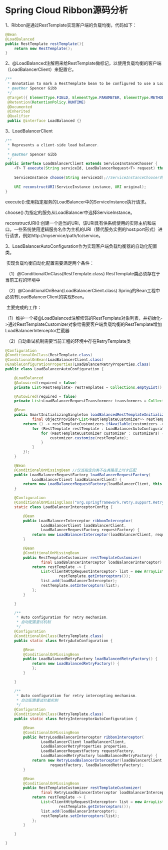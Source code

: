 # Spring Cloud Ribbon源码分析

1、Ribbon是通过RestTemplate实现客户端的负载均衡，代码如下：

```java
@Bean
@LoadBalanced
public RestTemplate restTemplate(){   
    return new RestTemplate();
}
```

2、@LoadBalanced注解用来给RestTemplate做标记，以使用负载均衡的客户端（LoadBalancerClient）来配置它。

```java
/** 
 * Annotation to mark a RestTemplate bean to be configured to use a LoadBalancerClient. 
 * @author Spencer Gibb 
 */
 @Target({ ElementType.FIELD, ElementType.PARAMETER, ElementType.METHOD })
 @Retention(RetentionPolicy.RUNTIME)
 @Documented
 @Inherited
 @Qualifier
 public @interface LoadBalanced {}
```

3、LoadBalancerClient

```java
/**
 * Represents a client-side load balancer.
 *
 * @author Spencer Gibb
 */
public interface LoadBalancerClient extends ServiceInstanceChooser {
    <T> T execute(String serviceId, LoadBalancerRequest<T> request) throws IOException;
    
    ServiceInstance choose(String serviceId);//ServiceInstanceChooser的方法
    
    URI reconstructURI(ServiceInstance instance, URI original);
}
```

execute():使用指定服务的LoadBalancer中的ServiceInstance执行请求。

choose():为指定的服务从LoadBalancer中选择ServiceInstance。

reconstructURI():创建一个适当的URI，该URI具有供系统使用的实际主机和端口。一些系统使用逻辑服务名作为主机的URI（替代服务实例的host:port形式）进行请求，例如http://myservice/path/to/service。

3、LoadBalancerAutoConfiguration作为实现客户端负载均衡器的自动化配置类。

​		实现负载均衡自动化配置需要满足两个条件：

​		（1）@ConditionalOnClass(RestTemplate.class) RestTemplate类必须存在于当前工程的环境中

​		（2）@ConditionalOnBean(LoadBalancerClient.class) Spring的Bean工程中必须有LoadBalancerClient的实现Bean。

​		主要完成的工作：

​		（1）维护一个被@LoadBalanced注解修饰的RestTemplate对象列表，并初始化->通过RestTemplateCustomizer对象给需要客户端负载均衡的RestTemplate增加LoadBalancerInterceptor拦截器

​		（2）自动重试机制需要当前工程的环境中存在RetryTemplate类

```java
@Configuration
@ConditionalOnClass(RestTemplate.class)
@ConditionalOnBean(LoadBalancerClient.class)
@EnableConfigurationProperties(LoadBalancerRetryProperties.class)
public class LoadBalancerAutoConfiguration {

	@LoadBalanced
	@Autowired(required = false)
	private List<RestTemplate> restTemplates = Collections.emptyList();

	@Autowired(required = false)
	private List<LoadBalancerRequestTransformer> transformers = Collections.emptyList();

	@Bean
	public SmartInitializingSingleton loadBalancedRestTemplateInitializerDeprecated(
			final ObjectProvider<List<RestTemplateCustomizer>> restTemplateCustomizers) {
		return () -> restTemplateCustomizers.ifAvailable(customizers -> {
			for (RestTemplate restTemplate : LoadBalancerAutoConfiguration.this.restTemplates) {
				for (RestTemplateCustomizer customizer : customizers) {
					customizer.customize(restTemplate);
				}
			}
		});
	}

	@Bean
	@ConditionalOnMissingBean //仅当指定的类不在类路径上时才匹配
	public LoadBalancerRequestFactory loadBalancerRequestFactory(
			LoadBalancerClient loadBalancerClient) {
		return new LoadBalancerRequestFactory(loadBalancerClient, this.transformers);
	}

	@Configuration
	@ConditionalOnMissingClass("org.springframework.retry.support.RetryTemplate")
	static class LoadBalancerInterceptorConfig {

		@Bean
		public LoadBalancerInterceptor ribbonInterceptor(
				LoadBalancerClient loadBalancerClient,
				LoadBalancerRequestFactory requestFactory) {
			return new LoadBalancerInterceptor(loadBalancerClient, requestFactory);
		}

		@Bean
		@ConditionalOnMissingBean
		public RestTemplateCustomizer restTemplateCustomizer(
				final LoadBalancerInterceptor loadBalancerInterceptor) {
			return restTemplate -> {
				List<ClientHttpRequestInterceptor> list = new ArrayList<>(
						restTemplate.getInterceptors());
				list.add(loadBalancerInterceptor);
				restTemplate.setInterceptors(list);
			};
		}

	}

	/**
	 * Auto configuration for retry mechanism.
	 * 自动配置重试机制
	 */
	@Configuration
	@ConditionalOnClass(RetryTemplate.class)
	public static class RetryAutoConfiguration {

		@Bean
		@ConditionalOnMissingBean
		public LoadBalancedRetryFactory loadBalancedRetryFactory() {
			return new LoadBalancedRetryFactory() {
			};
		}

	}

	/**
	 * Auto configuration for retry intercepting mechanism.
	 * 自动配置重试拦截机制
	 */
	@Configuration
	@ConditionalOnClass(RetryTemplate.class)
	public static class RetryInterceptorAutoConfiguration {

		@Bean
		@ConditionalOnMissingBean
		public RetryLoadBalancerInterceptor ribbonInterceptor(
				LoadBalancerClient loadBalancerClient,
				LoadBalancerRetryProperties properties,
				LoadBalancerRequestFactory requestFactory,
				LoadBalancedRetryFactory loadBalancedRetryFactory) {
			return new RetryLoadBalancerInterceptor(loadBalancerClient, properties,
					requestFactory, loadBalancedRetryFactory);
		}

		@Bean
		@ConditionalOnMissingBean
		public RestTemplateCustomizer restTemplateCustomizer(
				final RetryLoadBalancerInterceptor loadBalancerInterceptor) {
			return restTemplate -> {
				List<ClientHttpRequestInterceptor> list = new ArrayList<>(
						restTemplate.getInterceptors());
				list.add(loadBalancerInterceptor);
				restTemplate.setInterceptors(list);
			};
		}

	}

}
```